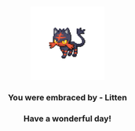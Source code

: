 <p align="center">
    <img src="https://raw.githubusercontent.com/PokeAPI/sprites/master/sprites/pokemon/725.png" width="150" height="150">
</p>
<h3 align="center">You were embraced by - <b>Litten</b></h3>
<h3 align="center">Have a wonderful day!</h3>

